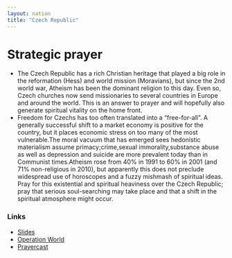 ```yaml
---
layout: nation
title: "Czech Republic"
---
```


# Strategic prayer

- The Czech Republic has a rich Christian heritage that played a big role in the reformation (Hess) and world mission (Moravians), but since the 2nd world war, Atheism has been the dominant religion to this day. Even so, Czech churches now send missionaries to several countries in Europe and around the world. This is an answer to prayer and will hopefully also generate spiritual vitality on the home front.
- Freedom for Czechs has too often translated into a “free-for-all”. A generally successful shift to a market economy is positive for the country, but it places economic stress on too many of the most vulnerable.The moral vacuum that has emerged sees hedonistic materialism assume primacy;crime,sexual immorality,substance abuse as well as depression and suicide are more prevalent today than in Communist times.Atheism rose from 40% in 1991 to 60% in 2001 (and 71% non-religious in 2010), but apparently this does not preclude widespread use of horoscopes and a fuzzy mishmash of spiritual ideas. Pray for this existential and spiritual heaviness over the Czech Republic; pray that serious soul-searching may take place and that a shift in the spiritual atmosphere might occur.

### Links

- [Slides](http://kyk.kiekies.net/?src=https://ccwaterkloof.github.io/prayer/slides/czech-republic.md)
- [Operation World](https://operationworld.org/locations/czechia/)
- [Prayercast](https://prayercast.com/czech-republic.html)
